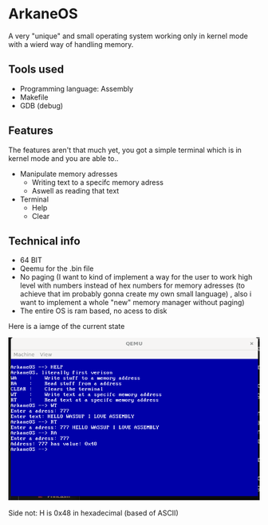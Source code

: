 # ArkaneOS
A very "unique" and small operating system working only in kernel mode with a wierd way of handling memory.

## Tools used
- Programming language: Assembly
- Makefile
- GDB (debug)

## Features
The features aren't that much yet, you got a simple terminal which is in kernel mode and you are able to..

- Manipulate memory adresses
    - Writing text to a specifc memory adress
    - Aswell as reading that text
- Terminal
    - Help
    - Clear

## Technical info

- 64 BIT
- Qeemu for the .bin file
- No paging (I want to kind of implement a way for the user to work high level with numbers instead of hex numbers for memory adresses (to achieve that im probably gonna create my own small language) , also i want to implement a whole "new" memory manager without paging)
- The entire OS is ram based, no acess to disk

Here is a iamge of the current state

![Image](Tools/ArkaneOS.png)

Side not: H is 0x48 in hexadecimal (based of ASCII)
